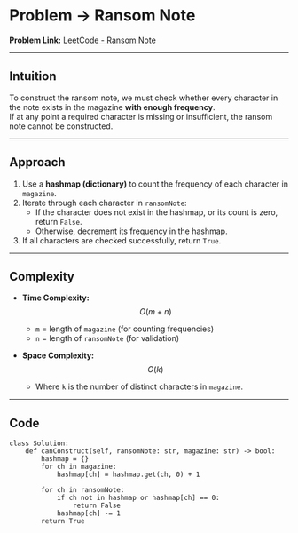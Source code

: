 # Problem -> Ransom Note

**Problem Link:** [LeetCode - Ransom Note](https://leetcode.com/problems/ransom-note/)

---

## Intuition

To construct the ransom note, we must check whether every character in the note exists in the magazine **with enough frequency**.  
If at any point a required character is missing or insufficient, the ransom note cannot be constructed.

---

## Approach

1. Use a **hashmap (dictionary)** to count the frequency of each character in `magazine`.
2. Iterate through each character in `ransomNote`:
   - If the character does not exist in the hashmap, or its count is zero, return `False`.
   - Otherwise, decrement its frequency in the hashmap.
3. If all characters are checked successfully, return `True`.

---

## Complexity

- **Time Complexity:** $$O(m + n)$$
  - `m` = length of `magazine` (for counting frequencies)
  - `n` = length of `ransomNote` (for validation)

- **Space Complexity:** $$O(k)$$
  - Where `k` is the number of distinct characters in `magazine`.

---

## Code

```python3
class Solution:
    def canConstruct(self, ransomNote: str, magazine: str) -> bool:
        hashmap = {}
        for ch in magazine:
            hashmap[ch] = hashmap.get(ch, 0) + 1

        for ch in ransomNote:
            if ch not in hashmap or hashmap[ch] == 0:
                return False
            hashmap[ch] -= 1
        return True

```
